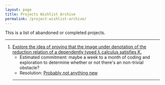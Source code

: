 ```yaml
---
layout: page
title: Projects Wishlist Archive
permalink: /project-wishlist-archive/
---
```


This is a list of abandoned or completed projects.

<hr>

1. [Explore the idea of proving that the image under denotation of the reduction relation of a dependently typed λ calculus satisfies K.](https://homotopytypetheory.org/2014/03/03/hott-should-eat-itself/#comment-198202)
    - Estimated commitment: maybe a week to a month of coding and exploration to determine whether or not there's an non-trivial obstacle?
    - Resolution: [Probably not anything new](https://homotopytypetheory.org/2014/03/03/hott-should-eat-itself/#comment-198231)
    <hr>
